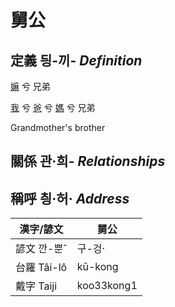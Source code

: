 # 舅公
## 定義 딍-끼- _Definition_
[嫲](member9.md) 兮 兄弟

[我](member1.md) 兮 [爸](member2.md) 兮 [媽](member9.md) 兮 兄弟

Grandmother's brother

## 關係 관·희- _Relationships_

## 稱呼 칑·허· _Address_

漢字/諺文 | 舅公
--- | ---
諺文 깐-뿐ˆ | 구-겅·
台羅 Tâi-lô | kū-kong
戴字 Taiji | koo33kong1


